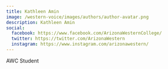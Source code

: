 ```yaml
---
title: Kathleen Amin
image: /western-voice/images/authors/author-avatar.png
description: Kathleen Amin
social:
  facebook: https://www.facebook.com/ArizonaWesternCollege/
  twitter: https://twitter.com/ArizonaWestern
  instagram: https://www.instagram.com/arizonawestern/
---
```


AWC Student